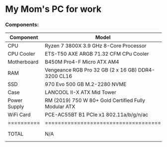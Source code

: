 # My Mom's  PC for work

### Components:

Component | Model | Brand | Seller | Price | Link
----------|-------|-------|--------|-------|-----
CPU | Ryzen 7 3800X 3.9 GHz 8-Core Processor | AMD | Newegg | $339.99 | [Buy](https://pcpartpicker.com/product/qryV3C/?history_days=730)
CPU Cooler | ETS-T50 AXE ARGB 71.32 CFM CPu Cooler | Enermax | Newegg | $63.99 | [Buy](https://pcpartpicker.com/product/KJyqqs/enermax-ets-t50-axe-argb-7132-cfm-cpu-cooler-ets-t50a-w-argb)
Motherboard | B450M Pro4-F Micro ATX AM4 | ASRock | Amazon | $110.91+ | [Buy](https://pcpartpicker.com/product/zym323/asrock-b450m-pro4-f-micro-atx-am4-motherboard-b450m-pro4-f)
RAM | Vengeance RGB Pro 32 GB (2 x 16 GB) DDR4-3200 CL16 | Corsair | Best Buy | $134.99 | [Buy](https://pcpartpicker.com/product/NyTPxr/corsair-vengeance-rgb-pro-32gb-2-x-16gb-ddr4-3200-memory-cmw32gx4m2c3200c16)
SSD | 970 Evo 500 GB M.2-2280 NVME | Samsung | Newegg | $79.00 | [Buy](https://pcpartpicker.com/product/P4ZFf7/samsung-970-evo-500gb-m2-2280-solid-state-drive-mz-v7e500bw)
Case | LANCOOL II-X ATX Mid Tower | Lian Li | Amazon | $89.99 | [Buy](https://pcpartpicker.com/product/kRFKHx/lian-li-lancool-ii-x-atx-mid-tower-case-lancool-ii-x)
Power Supply | RM (2019) 750 W 80+ Gold Certified Fully Modular ATX | Corsair | Amazon | $124.99 | [Buy](https://pcpartpicker.com/product/6Y66Mp/corsair-rm-2019-750-w-80-gold-certified-fully-modular-atx-power-supply-cp-9020195-na)
WiFi Card  | PCE-AC55BT B1 PCIe x1 802.11a/b/g/n/ac | Asus | Best Buy | $37.99 | [Buy](https://pcpartpicker.com/product/6Zs8TW/asus-pce-ac55bt-b1-none-wi-fi-adapter-pce-ac55bt-b1)
==========|====================================|=======|========|=======|=====
TOTAL | N/A | N/A | N/A | $978.85 | [Buy All](https://pcpartpicker.com/list/TfzKBc)
